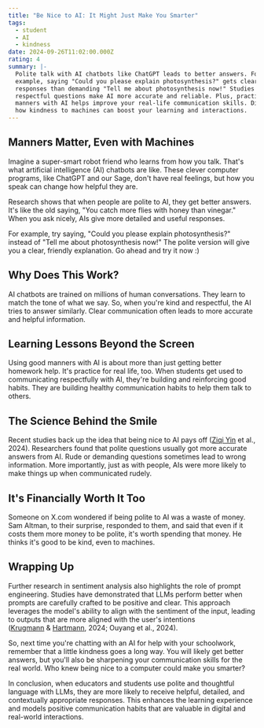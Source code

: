 ```yaml
---
title: "Be Nice to AI: It Might Just Make You Smarter"
tags:
  - student
  - AI
  - kindness
date: 2024-09-26T11:02:00.000Z
rating: 4
summary: |-
  Polite talk with AI chatbots like ChatGPT leads to better answers. For
  example, saying "Could you please explain photosynthesis?" gets clearer
  responses than demanding "Tell me about photosynthesis now!" Studies show that
  respectful questions make AI more accurate and reliable. Plus, practicing good
  manners with AI helps improve your real-life communication skills. Discover
  how kindness to machines can boost your learning and interactions.
---
```


## Manners Matter, Even with Machines

Imagine a super-smart robot friend who learns from how you talk. That's what artificial intelligence (AI) chatbots are like. These clever computer programs, like ChatGPT and our Sage, don't have real feelings, but how you speak can change how helpful they are.

Research shows that when people are polite to AI, they get better answers. It's like the old saying, "You catch more flies with honey than vinegar." When you ask nicely, AIs give more detailed and useful responses.

For example, try saying, "Could you please explain photosynthesis?" instead of "Tell me about photosynthesis now!" The polite version will give you a clear, friendly explanation. Go ahead and try it now :)

## Why Does This Work?

AI chatbots are trained on millions of human conversations. They learn to match the tone of what we say. So, when you're kind and respectful, the AI tries to answer similarly. Clear communication often leads to more accurate and helpful information.

## Learning Lessons Beyond the Screen

Using good manners with AI is about more than just getting better homework help. It's practice for real life, too. When students get used to communicating respectfully with AI, they're building and reinforcing good habits. They are building healthy communication habits to help them talk to others.

## The Science Behind the Smile

Recent studies back up the idea that being nice to AI pays off ([Ziqi Yin](https://arxiv.org/search/cs?searchtype=author&query=Yin,+Z) et al., 2024). Researchers found that polite questions usually got more accurate answers from AI. Rude or demanding questions sometimes lead to wrong information. More importantly, just as with people, AIs were more likely to make things up when communicated rudely.

## It's Financially Worth It Too 

Someone on X.com wondered if being polite to AI was a waste of money. Sam Altman, to their surprise, responded to them, and said that even if it costs them more money to be polite, it's worth spending that money. He thinks it's good to be kind, even to machines.

## Wrapping Up

Further research in sentiment analysis also highlights the role of prompt engineering. Studies have demonstrated that LLMs perform better when prompts are carefully crafted to be positive and clear. This approach leverages the model's ability to align with the sentiment of the input, leading to outputs that are more aligned with the user's intentions​([Krugmann](https://link.springer.com/article/10.1007/s40547-024-00143-4#auth-Jan_Ole-Krugmann-Aff1) & [Hartmann](https://link.springer.com/article/10.1007/s40547-024-00143-4#auth-Jochen-Hartmann-Aff1), 2024; Ouyang et al., 2024).

So, next time you're chatting with an AI for help with your schoolwork, remember that a little kindness goes a long way. You will likely get better answers, but you'll also be sharpening your communication skills for the real world. Who knew being nice to a computer could make you smarter?

In conclusion, when educators and students use polite and thoughtful language with LLMs, they are more likely to receive helpful, detailed, and contextually appropriate responses. This enhances the learning experience and models positive communication habits that are valuable in digital and real-world interactions.
